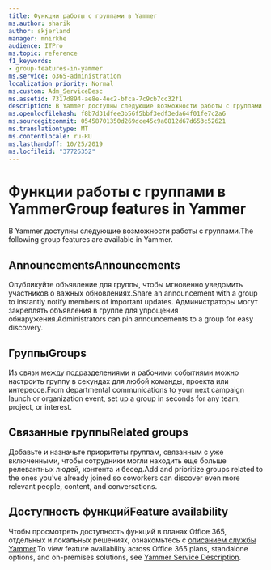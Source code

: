 ```yaml
---
title: Функции работы с группами в Yammer
ms.author: sharik
author: skjerland
manager: mnirkhe
audience: ITPro
ms.topic: reference
f1_keywords:
- group-features-in-yammer
ms.service: o365-administration
localization_priority: Normal
ms.custom: Adm_ServiceDesc
ms.assetid: 7317d894-ae8e-4ec2-bfca-7c9cb7cc32f1
description: В Yammer доступны следующие возможности работы с группами.
ms.openlocfilehash: f8b7d31dfee3b56f5bbf3edf3eda64f01fe7c2a6
ms.sourcegitcommit: 05458701350d269dce45c9a0812d67d653c52621
ms.translationtype: MT
ms.contentlocale: ru-RU
ms.lasthandoff: 10/25/2019
ms.locfileid: "37726352"
---
```

# <a name="group-features-in-yammer"></a><span data-ttu-id="d2108-103">Функции работы с группами в Yammer</span><span class="sxs-lookup"><span data-stu-id="d2108-103">Group features in Yammer</span></span>

<span data-ttu-id="d2108-104">В Yammer доступны следующие возможности работы с группами.</span><span class="sxs-lookup"><span data-stu-id="d2108-104">The following group features are available in Yammer.</span></span>
  
## <a name="announcements"></a><span data-ttu-id="d2108-105">Announcements</span><span class="sxs-lookup"><span data-stu-id="d2108-105">Announcements</span></span>

<span data-ttu-id="d2108-106">Опубликуйте объявление для группы, чтобы мгновенно уведомить участников о важных обновлениях.</span><span class="sxs-lookup"><span data-stu-id="d2108-106">Share an announcement with a group to instantly notify members of important updates.</span></span> <span data-ttu-id="d2108-107">Администраторы могут закреплять объявления в группе для упрощения обнаружения.</span><span class="sxs-lookup"><span data-stu-id="d2108-107">Administrators can pin announcements to a group for easy discovery.</span></span>
  
## <a name="groups"></a><span data-ttu-id="d2108-108">Группы</span><span class="sxs-lookup"><span data-stu-id="d2108-108">Groups</span></span>

<span data-ttu-id="d2108-109">Из связи между подразделениями и рабочими событиями можно настроить группу в секундах для любой команды, проекта или интересов.</span><span class="sxs-lookup"><span data-stu-id="d2108-109">From departmental communications to your next campaign launch or organization event, set up a group in seconds for any team, project, or interest.</span></span>
  
## <a name="related-groups"></a><span data-ttu-id="d2108-110">Связанные группы</span><span class="sxs-lookup"><span data-stu-id="d2108-110">Related groups</span></span>

<span data-ttu-id="d2108-111">Добавьте и назначьте приоритеты группам, связанным с уже включенными, чтобы сотрудники могли находить еще больше релевантных людей, контента и бесед.</span><span class="sxs-lookup"><span data-stu-id="d2108-111">Add and prioritize groups related to the ones you've already joined so coworkers can discover even more relevant people, content, and conversations.</span></span>
  
## <a name="feature-availability"></a><span data-ttu-id="d2108-112">Доступность функций</span><span class="sxs-lookup"><span data-stu-id="d2108-112">Feature availability</span></span>

<span data-ttu-id="d2108-113">Чтобы просмотреть доступность функций в планах Office 365, отдельных и локальных решениях, ознакомьтесь с [описанием службы Yammer](yammer-service-description.md).</span><span class="sxs-lookup"><span data-stu-id="d2108-113">To view feature availability across Office 365 plans, standalone options, and on-premises solutions, see [Yammer Service Description](yammer-service-description.md).</span></span>
  